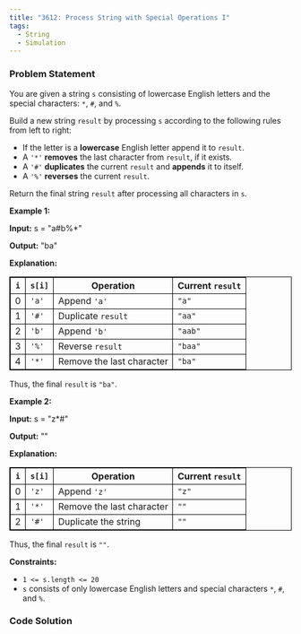 ```yaml
---
title: "3612: Process String with Special Operations I"
tags:
  - String
  - Simulation
---
```

### Problem Statement

<p>You are given a string <code>s</code> consisting of lowercase English letters and the special characters: <code>*</code>, <code>#</code>, and <code>%</code>.</p>

<p>Build a new string <code>result</code> by processing <code>s</code> according to the following rules from left to right:</p>

<ul>
	<li>If the letter is a <strong>lowercase</strong> English letter append it to <code>result</code>.</li>
	<li>A <code>&#39;*&#39;</code> <strong>removes</strong> the last character from <code>result</code>, if it exists.</li>
	<li>A <code>&#39;#&#39;</code> <strong>duplicates</strong> the current <code>result</code> and <strong>appends</strong> it to itself.</li>
	<li>A <code>&#39;%&#39;</code> <strong>reverses</strong> the current <code>result</code>.</li>
</ul>

<p>Return the final string <code>result</code> after processing all characters in <code>s</code>.</p>


<p><strong class="example">Example 1:</strong></p>

<div class="example-block">
<p><strong>Input:</strong> <span class="example-io">s = &quot;a#b%*&quot;</span></p>

<p><strong>Output:</strong> <span class="example-io">&quot;ba&quot;</span></p>

<p><strong>Explanation:</strong></p>

<table style="border: 1px solid black;">
	<thead>
		<tr>
			<th style="border: 1px solid black;"><code>i</code></th>
			<th style="border: 1px solid black;"><code>s[i]</code></th>
			<th style="border: 1px solid black;">Operation</th>
			<th style="border: 1px solid black;">Current <code>result</code></th>
		</tr>
	</thead>
	<tbody>
		<tr>
			<td style="border: 1px solid black;">0</td>
			<td style="border: 1px solid black;"><code>&#39;a&#39;</code></td>
			<td style="border: 1px solid black;">Append <code>&#39;a&#39;</code></td>
			<td style="border: 1px solid black;"><code>&quot;a&quot;</code></td>
		</tr>
		<tr>
			<td style="border: 1px solid black;">1</td>
			<td style="border: 1px solid black;"><code>&#39;#&#39;</code></td>
			<td style="border: 1px solid black;">Duplicate <code>result</code></td>
			<td style="border: 1px solid black;"><code>&quot;aa&quot;</code></td>
		</tr>
		<tr>
			<td style="border: 1px solid black;">2</td>
			<td style="border: 1px solid black;"><code>&#39;b&#39;</code></td>
			<td style="border: 1px solid black;">Append <code>&#39;b&#39;</code></td>
			<td style="border: 1px solid black;"><code>&quot;aab&quot;</code></td>
		</tr>
		<tr>
			<td style="border: 1px solid black;">3</td>
			<td style="border: 1px solid black;"><code>&#39;%&#39;</code></td>
			<td style="border: 1px solid black;">Reverse <code>result</code></td>
			<td style="border: 1px solid black;"><code>&quot;baa&quot;</code></td>
		</tr>
		<tr>
			<td style="border: 1px solid black;">4</td>
			<td style="border: 1px solid black;"><code>&#39;*&#39;</code></td>
			<td style="border: 1px solid black;">Remove the last character</td>
			<td style="border: 1px solid black;"><code>&quot;ba&quot;</code></td>
		</tr>
	</tbody>
</table>

<p>Thus, the final <code>result</code> is <code>&quot;ba&quot;</code>.</p>
</div>

<p><strong class="example">Example 2:</strong></p>

<div class="example-block">
<p><strong>Input:</strong> <span class="example-io">s = &quot;z*#&quot;</span></p>

<p><strong>Output:</strong> <span class="example-io">&quot;&quot;</span></p>

<p><strong>Explanation:</strong></p>

<table style="border: 1px solid black;">
	<thead>
		<tr>
			<th style="border: 1px solid black;"><code>i</code></th>
			<th style="border: 1px solid black;"><code>s[i]</code></th>
			<th style="border: 1px solid black;">Operation</th>
			<th style="border: 1px solid black;">Current <code>result</code></th>
		</tr>
	</thead>
	<tbody>
		<tr>
			<td style="border: 1px solid black;">0</td>
			<td style="border: 1px solid black;"><code>&#39;z&#39;</code></td>
			<td style="border: 1px solid black;">Append <code>&#39;z&#39;</code></td>
			<td style="border: 1px solid black;"><code>&quot;z&quot;</code></td>
		</tr>
		<tr>
			<td style="border: 1px solid black;">1</td>
			<td style="border: 1px solid black;"><code>&#39;*&#39;</code></td>
			<td style="border: 1px solid black;">Remove the last character</td>
			<td style="border: 1px solid black;"><code>&quot;&quot;</code></td>
		</tr>
		<tr>
			<td style="border: 1px solid black;">2</td>
			<td style="border: 1px solid black;"><code>&#39;#&#39;</code></td>
			<td style="border: 1px solid black;">Duplicate the string</td>
			<td style="border: 1px solid black;"><code>&quot;&quot;</code></td>
		</tr>
	</tbody>
</table>

<p>Thus, the final <code>result</code> is <code>&quot;&quot;</code>.</p>
</div>


<p><strong>Constraints:</strong></p>

<ul>
	<li><code>1 &lt;= s.length &lt;= 20</code></li>
	<li><code>s</code> consists of only lowercase English letters and special characters <code>*</code>, <code>#</code>, and <code>%</code>.</li>
</ul>


### Code Solution

```python

```
